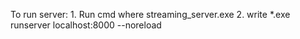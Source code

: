 To run server:
	1. Run cmd where streaming_server.exe
	2. write *.exe runserver localhost:8000 --noreload
